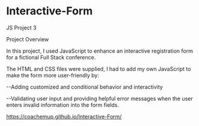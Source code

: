 # Interactive-Form
JS Project 3

Project Overview

In this project, I used JavaScript to enhance an interactive registration form for a fictional Full Stack conference.

 The HTML and CSS files were supplied, I had to add my own JavaScript to make the form more user-friendly by:

--Adding customized and conditional behavior and interactivity

--Validating user input and providing helpful error messages when the user enters invalid information into the form fields.

https://coachemup.github.io/Interactive-Form/
